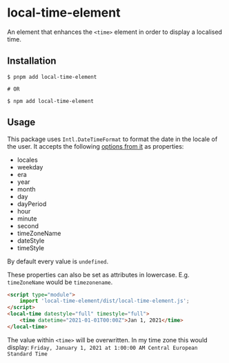 # local-time-element

An element that enhances the `<time>` element in order to display a localised time.

## Installation

```shell-session
$ pnpm add local-time-element

# OR

$ npm add local-time-element
```

## Usage

This package uses `Intl.DateTimeFormat` to format the date in the locale of the user. It accepts the following
[options from it](https://developer.mozilla.org/en-US/docs/Web/JavaScript/Reference/Global_Objects/Intl/DateTimeFormat/DateTimeFormat#parameters) as properties:

- locales
- weekday
- era
- year
- month
- day
- dayPeriod
- hour
- minute
- second
- timeZoneName
- dateStyle
- timeStyle

By default every value is `undefined`.

These properties can also be set as attributes in lowercase. E.g. `timeZoneName` would be `timezonename`.

```html
<script type="module">
    import 'local-time-element/dist/local-time-element.js';
</script>
<local-time datestyle="full" timestyle="full">
    <time datetime="2021-01-01T00:00Z">Jan 1, 2021</time>
</local-time>
```

The value within `<time>` will be overwritten. In my time zone this would display:
`Friday, January 1, 2021 at 1:00:00 AM Central European Standard Time`
